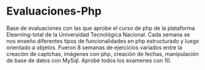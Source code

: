 # Evaluaciones-Php

Base de evaluaciones con las que aprobe el curso de php de la plataforma Elearning-total de la Universidad Tecnológica Nacional.
Cada semana se nos enseño diferentes tipos de funcionalidades en php estructurado y luego orientado a objetos.
Fueron 8 semanas de ejercicios variados entre la creación de captchas, imágenes con php, creación de fechas, manipulación de base de datos con MySql.
Aprobé todos los examenes con 10.

